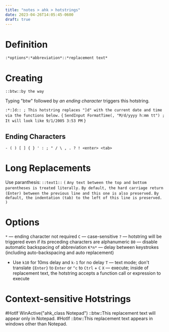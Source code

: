 ```yaml
---
title: "notes > ahk > hotstrings"
date: 2023-04-26T14:05:45-0600
draft: true
---
```

# Definition
`:*options*:*abbreviation*::*replacement text*`

# Creating
`::btw::by the way`

Typing "btw" followed by *an ending character* triggers this hotstring.

`:*:]d:: ; This hotstring replaces "]d" with the current date and time via the functions below.`
`{`
`SendInput FormatTime(, "M/d/yyyy h:mm tt") ; It will look like 9/1/2005 3:53 PM`
`}`

## Ending Characters
`- ( ) [ ] { } ' : ; " / \ , . ? ! <enter> <tab>`

# Long Replacements
Use paranthesis:
`::text1::`
`(`
`Any text between the top and bottom parentheses is treated literally.`
`By default, the hard carriage return (Enter) between the previous line and this one is also preserved.`
`By default, the indentation (tab) to the left of this line is preserved.`
`)`

# Options
`*` — ending character not required
`C` — case-sensitive
`?` — hotstring will be triggered even if its preceding characters are alphanumeric
`B0` — disable automatic backspacing of abbreviation
`K*n*` — delay between keystrokes (including auto-backspacing and auto replacement)
- Use `k10` for 10ms delay and `k-1` for no delay
`T` — text mode; don't translate `{Enter}` to `Enter` or `^c` to `Ctrl` + `C`
`X` — execute; inside of replacement text, the hotstring accepts a function call or expression to execute

# Context-sensitive Hotstrings
#HotIf WinActive("ahk_class Notepad")
::btw::This replacement text will appear only in Notepad.
#HotIf
::btw::This replacement text appears in windows other than Notepad.

